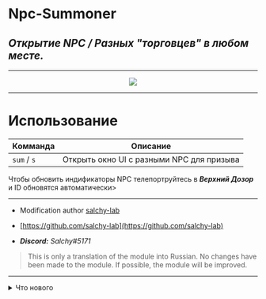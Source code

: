 # Npc-Summoner
## _Открытие NPC / Разных "торговцев" в любом месте._
------

<p align="center"><img src="https://github.com/war100ck/TeraToolbox-and-old-modifications-only-for-client-version-92.03-92.04/blob/main/Tera-Npc-Summoner-RU/screen/s.png"/>

------

# Использование

Комманда | Описание
| ------------- | ------------- | 
| `sum` / `s` | Открыть окно UI с разными NPC для призыва |

Чтобы обновить индификаторы NPC телепортруйтесь в ***Верхний Дозор*** и ID обновятся автоматически>

------

-  Modification author [salchy-lab](https://github.com/salchy-lab)

- [https://github.com/salchy-lab](https://github.com/salchy-lab)

- ***Discord:*** *Salchy#5171*

> This is only a translation of the module into Russian.
> No changes have been made to the module.
> If possible, the module will be improved.

------

<details>
  <summary>Что нового</summary>
  
- ***Добавлены NPC***
```sh
- [Гильдейский Банк]
- [Персональное Хранилище]
- [Склад Костюмов]
- [Торговец ящиками с рыбой] 
- [Торговец Рыбой]
- [Торговец Товарами Для Рыбалки]
- [Магазин Рыбных Значков]
 ``` 
</details>

